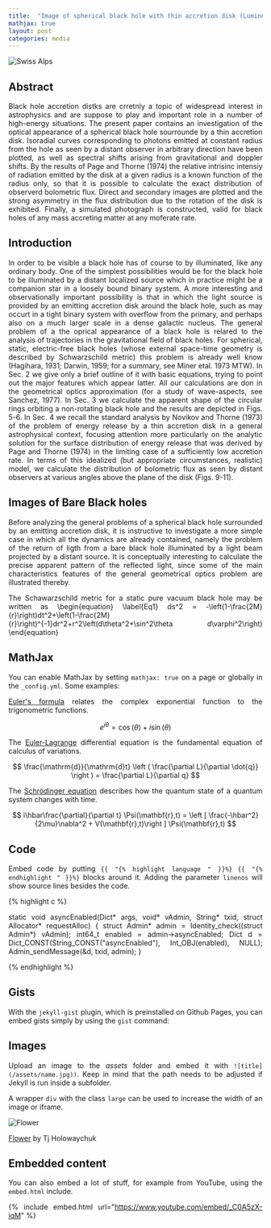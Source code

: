 ```yaml
---
title:  "Image of spherical black hole with thin accretion disk (Luminet 1979)"
mathjax: true
layout: post
categories: media
---
```


![Swiss Alps](https://user-images.githubusercontent.com/4943215/55412536-edbba180-5567-11e9-9c70-6d33bca3f8ed.jpg)

## Abstract
<div style="text-align:justify">
Black hole accretion distks are crretnly a topic of widespread interest in astrophysics and are suppose to play and important role in a number of high-energy situations. The present paper contains an investigation of the optical appearance of a spherical black hole sourrounde by a thin accretion disk. Isoradial curves corresponding to photons emitted at constant radius from the hole as seen by a distant observer in arbitrary direction have been plotted, as well as spectral shifts arising from gravitational and doppler shifts. By the results of Page and Thorne (1974) the relative intrisinc intensiy of radiation emitted by the disk at a given radius is a known function of the radius only, so that it is possible to calculate the exact distribution of observerd  bolometric flux. Direct and secondary images are plotted and the strong asymmetry in the flux distribution due to the rotation of the disk  is exhibited. Finally, a simulated photograph is constructed, valid for black holes of any mass accreting matter at any moferate rate. 

## Introduction
<div style="text-align:justify">
In order to be visible a black hole has of course to by illuminated, like any ordinary body. One of the simplest possibilities would be for the black hole to be illuminated by a distant localized source which in practice might be a companion star in a loosely bound binary system. A more interesting and observationally important possibility is that in which the light source is provided by an emitting accretion disk around the black hole, such as may occurt in a tight binary system with overflow from the primary, and perhaps also on a much larger scale in a dense galactic nucleus. The general problem of a the oprical appearance of a black hole is relared to the analysis of trajectories in the gravitational field of black holes. For spherical, static, electric-free black holes (whose external space-time geometry is described by Schwarzschild metric) this problem is already well know (Hagihara, 1931; Darwin, 1959; for a summary, see Miner etal. 1973 MTW). In Sec. 2 we give only a brief outline of it with basic equations, trying to point out the major features which appear latter. All our calculations are don in the geometrical optics approximation (for a study of wave-aspects, see Sanchez, 1977). In Sec. 3 we calculate the apparent shape of the circular rings orbiting a non-rotating black hole and the results are depicted in Figs. 5-6. In Sec. 4 we recall the standard analysis by Novikov and Thorne (1973) of the problem of energy release by a thin accretion disk in a general astrophysical context, focusing attention more particularly on the analytic solution for the surface distribution of energy release that was derived by Page and Thorne (1974) in the limiting case of a sufficiently low accretion rate. In terms of this idealized (but appropriate circumstances, realistic) model, we calculate the distribution of bolometric flux as seen by distant observers at various angles above the plane of the disk (Figs. 9-11).

## Images of Bare Black holes
<div style="text-align:justify">
Before analyzing the general problems of a spherical black hole surrounded by an emitting accretion disk, it is instructive to investigate a more simple case in which all the dynamics are already contained, namely the problem of the return of ligth from a bare black hole illuminated by a light beam projected by a distant source. It is conceptually interesting to calculate the precise apparent pattern of the reflected light, since some of the main characteristics features of the general geometrical optics problem are illustrated thereby.

The Schawarzschild metric for a static pure vacuum black hole may be written as
\begin{equation}
\label{Eq1}
ds^2 = -\left(1-\frac{2M}{r}\right)dt^2+\left(1-\frac{2M}{r}\right)^{-1}dr^2+r^2\left(d\theta^2+\sin^2\theta d\varphi^2\right)
\end{equation}

## MathJax

You can enable MathJax by setting `mathjax: true` on a page or globally in the `_config.yml`. Some examples:

[Euler's formula](https://en.wikipedia.org/wiki/Euler%27s_formula) relates the  complex exponential function to the trigonometric functions.

$$ e^{i\theta}=\cos(\theta)+i\sin(\theta) $$

The [Euler-Lagrange](https://en.wikipedia.org/wiki/Lagrangian_mechanics) differential equation is the fundamental equation of calculus of variations.

$$ \frac{\mathrm{d}}{\mathrm{d}t} \left ( \frac{\partial L}{\partial \dot{q}} \right ) = \frac{\partial L}{\partial q} $$

The [Schrödinger equation](https://en.wikipedia.org/wiki/Schr%C3%B6dinger_equation) describes how the quantum state of a quantum system changes with time.

$$ i\hbar\frac{\partial}{\partial t} \Psi(\mathbf{r},t) = \left [ \frac{-\hbar^2}{2\mu}\nabla^2 + V(\mathbf{r},t)\right ] \Psi(\mathbf{r},t) $$

## Code

Embed code by putting `{{ "{% highlight language " }}%}` `{{ "{% endhighlight " }}%}` blocks around it. Adding the parameter `linenos` will show source lines besides the code.

{% highlight c %}

static void asyncEnabled(Dict* args, void* vAdmin, String* txid, struct Allocator* requestAlloc)
{
    struct Admin* admin = Identity_check((struct Admin*) vAdmin);
    int64_t enabled = admin->asyncEnabled;
    Dict d = Dict_CONST(String_CONST("asyncEnabled"), Int_OBJ(enabled), NULL);
    Admin_sendMessage(&d, txid, admin);
}

{% endhighlight %}

## Gists

With the `jekyll-gist` plugin, which is preinstalled on Github Pages, you can embed gists simply by using the `gist` command:

<script src="https://gist.github.com/5555251.js?file=gist.md"></script>

## Images

Upload an image to the *assets* folder and embed it with `![title](/assets/name.jpg))`. Keep in mind that the path needs to be adjusted if Jekyll is run inside a subfolder.

A wrapper `div` with the class `large` can be used to increase the width of an image or iframe.

![Flower](https://user-images.githubusercontent.com/4943215/55412447-bcdb6c80-5567-11e9-8d12-b1e35fd5e50c.jpg)

[Flower](https://unsplash.com/photos/iGrsa9rL11o) by Tj Holowaychuk

## Embedded content

You can also embed a lot of stuff, for example from YouTube, using the `embed.html` include.

{% include embed.html url="https://www.youtube.com/embed/_C0A5zX-iqM" %}
